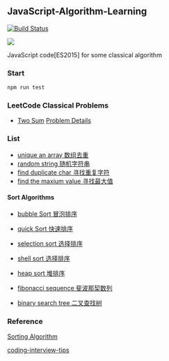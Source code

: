 ## JavaScript-Algorithm-Learning

[![Build Status](https://travis-ci.org/JackPu/JavaScript-Algorithm-Learning.svg?branch=master)](https://travis-ci.org/JackPu/JavaScript-Algorithm-Learning)

<img src="https://codecov.io/gh/JackPu/JavaScript-Algorithm-Learning/graph/badge.svg" />

JavaScript code[ES2015] for some classical algorithm

### Start

``` bash
npm run test
```

### LeetCode Classical Problems

+ [Two Sum](./src/leetcode/two-sum.js)   [Problem Details](https://leetcode.com/problems/two-sum/description/) 

### List

+ [unique an array 数组去重]('./src/unique.js')
+ [random string 随机字符串]('./src/random-string.js')
+ [find duplicate char 寻找重复字符]('./src/find-the-max-duplicate-chat.js')
+ [find the maxium value 寻找最大值]('./src/find-max.js')

#### Sort Algorithms

+ [bubble Sort 冒泡排序]('./src/bubble-sort.js')
+ [quick Sort 快速排序]('./src/quick-sort.js')
+ [selection sort 选择排序]('./src/selection-sort.js')
+ [shell sort 选择排序]('./src/shell-sort.js')
+ [heap sort 堆排序]('./src/heap-sort.js')

+ [fibonacci sequence 斐波那契数列]('./src/fibonacci-sequence-canvas.js')
+ [binary search tree 二叉查找树](./src/binary-search-tree.js)

### Reference

[Sorting Algorithm](http://khan4019.github.io/front-end-Interview-Questions/sort.html)

[coding-interview-tips](https://www.interviewcake.com/article/javascript/coding-interview-tips)
